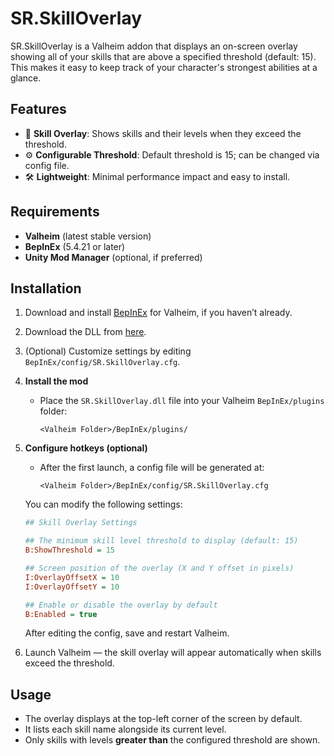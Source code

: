 # SR.SkillOverlay

SR.SkillOverlay is a Valheim addon that displays an on-screen overlay showing all of your skills that are above a specified threshold (default: 15). This makes it easy to keep track of your character's strongest abilities at a glance.

## Features

* 🎯 **Skill Overlay**: Shows skills and their levels when they exceed the threshold.
* ⚙️ **Configurable Threshold**: Default threshold is 15; can be changed via config file.
* 🛠️ **Lightweight**: Minimal performance impact and easy to install.

## Requirements

* **Valheim** (latest stable version)
* **BepInEx** (5.4.21 or later)
* **Unity Mod Manager** (optional, if preferred)

## Installation

1. Download and install [BepInEx](https://github.com/BepInEx/BepInEx) for Valheim, if you haven’t already.

2. Download the DLL from [here](https://github.com/StephanRosin/SR.SkillOverlay/releases/tag/release).

3. (Optional) Customize settings by editing `BepInEx/config/SR.SkillOverlay.cfg`.

4. **Install the mod**
   - Place the `SR.SkillOverlay.dll` file into your Valheim `BepInEx/plugins` folder:
     ```
     <Valheim Folder>/BepInEx/plugins/
     ```

4. **Configure hotkeys (optional)**
   - After the first launch, a config file will be generated at:
     ```
     <Valheim Folder>/BepInEx/config/SR.SkillOverlay.cfg
     ```
   You can modify the following settings:

    ```ini
    ## Skill Overlay Settings
    
    ## The minimum skill level threshold to display (default: 15)
    B:ShowThreshold = 15
    
    ## Screen position of the overlay (X and Y offset in pixels)
    I:OverlayOffsetX = 10
    I:OverlayOffsetY = 10
    
    ## Enable or disable the overlay by default
    B:Enabled = true
    ```
    
    After editing the config, save and restart Valheim.

5. Launch Valheim — the skill overlay will appear automatically when skills exceed the threshold.

## Usage

* The overlay displays at the top-left corner of the screen by default.
* It lists each skill name alongside its current level.
* Only skills with levels **greater than** the configured threshold are shown.

